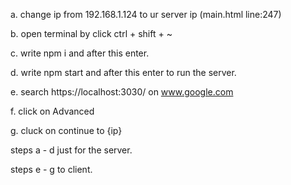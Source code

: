 a. change ip from 192.168.1.124 to ur server ip (main.html line:247)

b. open terminal by click ctrl + shift + ~

c. write npm i and after this enter.

d. write npm start and after this enter to run the server.

e. search https://localhost:3030/ on www.google.com

f. click on Advanced

g. cluck on continue to {ip}

steps a - d just for the server.

steps e - g to client.
